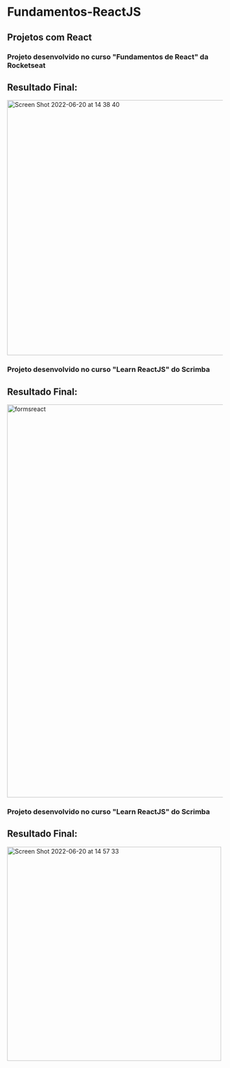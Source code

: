 # Fundamentos-ReactJS
## Projetos com React
### Projeto desenvolvido no curso "Fundamentos de React" da Rocketseat
## Resultado Final: 
<img width="596" alt="Screen Shot 2022-06-20 at 14 38 40" src="https://user-images.githubusercontent.com/70964544/174655512-ca7ca96e-157c-44d4-a73c-78743338d843.png">

### Projeto desenvolvido no curso "Learn ReactJS" do Scrimba 
## Resultado Final: 
<img width="918" alt="formsreact" src="https://user-images.githubusercontent.com/70964544/174655923-579be686-219c-42a5-836d-12410d148b8c.png">

### Projeto desenvolvido no curso "Learn ReactJS" do Scrimba
## Resultado Final: 
<img width="500" alt="Screen Shot 2022-06-20 at 14 57 33" src="https://user-images.githubusercontent.com/70964544/174656553-d9ca4913-556b-4463-af4b-d79c3fa9bec6.png">
